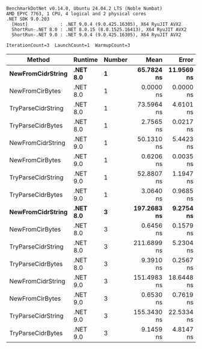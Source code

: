 ```

BenchmarkDotNet v0.14.0, Ubuntu 24.04.2 LTS (Noble Numbat)
AMD EPYC 7763, 1 CPU, 4 logical and 2 physical cores
.NET SDK 9.0.203
  [Host]            : .NET 9.0.4 (9.0.425.16305), X64 RyuJIT AVX2
  ShortRun-.NET 8.0 : .NET 8.0.15 (8.0.1525.16413), X64 RyuJIT AVX2
  ShortRun-.NET 9.0 : .NET 9.0.4 (9.0.425.16305), X64 RyuJIT AVX2

IterationCount=3  LaunchCount=1  WarmupCount=3  

```
| Method             | Runtime  | Number | Mean        | Error      | StdDev    | Min         | Max         | Allocated |
|------------------- |--------- |------- |------------:|-----------:|----------:|------------:|------------:|----------:|
| **NewFromCidrString**  | **.NET 8.0** | **1**      |  **65.7824 ns** | **11.9569 ns** | **0.6554 ns** |  **65.3633 ns** |  **66.5377 ns** |         **-** |
| NewFromCirBytes    | .NET 8.0 | 1      |   0.0000 ns |  0.0000 ns | 0.0000 ns |   0.0000 ns |   0.0000 ns |         - |
| TryParseCidrString | .NET 8.0 | 1      |  73.5964 ns |  4.6101 ns | 0.2527 ns |  73.4419 ns |  73.8880 ns |         - |
| TryParseCidrBytes  | .NET 8.0 | 1      |   2.7565 ns |  0.0217 ns | 0.0012 ns |   2.7552 ns |   2.7576 ns |         - |
| NewFromCidrString  | .NET 9.0 | 1      |  50.1310 ns |  5.4423 ns | 0.2983 ns |  49.9495 ns |  50.4753 ns |         - |
| NewFromCirBytes    | .NET 9.0 | 1      |   0.6206 ns |  0.0035 ns | 0.0002 ns |   0.6204 ns |   0.6208 ns |         - |
| TryParseCidrString | .NET 9.0 | 1      |  52.8807 ns |  1.1947 ns | 0.0655 ns |  52.8292 ns |  52.9544 ns |         - |
| TryParseCidrBytes  | .NET 9.0 | 1      |   3.0640 ns |  0.9685 ns | 0.0531 ns |   3.0327 ns |   3.1253 ns |         - |
| **NewFromCidrString**  | **.NET 8.0** | **3**      | **197.2683 ns** |  **9.2754 ns** | **0.5084 ns** | **196.9688 ns** | **197.8553 ns** |         **-** |
| NewFromCirBytes    | .NET 8.0 | 3      |   0.6456 ns |  0.1579 ns | 0.0087 ns |   0.6405 ns |   0.6556 ns |         - |
| TryParseCidrString | .NET 8.0 | 3      | 211.6899 ns |  5.2304 ns | 0.2867 ns | 211.4819 ns | 212.0170 ns |         - |
| TryParseCidrBytes  | .NET 8.0 | 3      |   9.3910 ns |  0.2567 ns | 0.0141 ns |   9.3786 ns |   9.4063 ns |         - |
| NewFromCidrString  | .NET 9.0 | 3      | 151.4983 ns | 18.6448 ns | 1.0220 ns | 150.4384 ns | 152.4776 ns |         - |
| NewFromCirBytes    | .NET 9.0 | 3      |   0.6530 ns |  0.7619 ns | 0.0418 ns |   0.6273 ns |   0.7012 ns |         - |
| TryParseCidrString | .NET 9.0 | 3      | 155.3430 ns | 22.5334 ns | 1.2351 ns | 154.3551 ns | 156.7278 ns |         - |
| TryParseCidrBytes  | .NET 9.0 | 3      |   9.1459 ns |  4.8147 ns | 0.2639 ns |   8.9807 ns |   9.4503 ns |         - |
